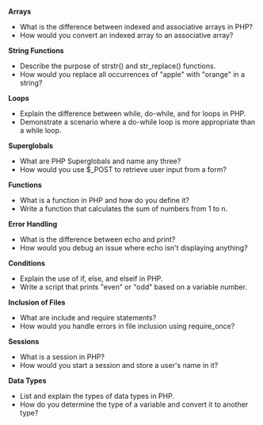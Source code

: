 **Arrays**
 - What is the difference between indexed and associative arrays in PHP?
 - How would you convert an indexed array to an associative array?

**String Functions**
 - Describe the purpose of strstr() and str_replace() functions.
 - How would you replace all occurrences of "apple" with "orange" in a string?

**Loops**
 - Explain the difference between while, do-while, and for loops in PHP.
 - Demonstrate a scenario where a do-while loop is more appropriate than a while loop.

**Superglobals**
 - What are PHP Superglobals and name any three?
 - How would you use $_POST to retrieve user input from a form?

**Functions**
 - What is a function in PHP and how do you define it?
 - Write a function that calculates the sum of numbers from 1 to n.

**Error Handling**
 - What is the difference between echo and print?
 - How would you debug an issue where echo isn't displaying anything?

**Conditions**
 - Explain the use of if, else, and elseif in PHP.
 - Write a script that prints "even" or "odd" based on a variable number.

**Inclusion of Files**
 - What are include and require statements?
 - How would you handle errors in file inclusion using require_once?

**Sessions**
 - What is a session in PHP?
 - How would you start a session and store a user's name in it?

**Data Types**
 - List and explain the types of data types in PHP.
 - How do you determine the type of a variable and convert it to another type?
